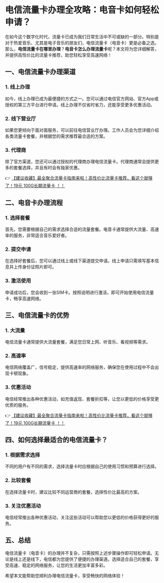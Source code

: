 # 电信流量卡办理全攻略：电音卡如何轻松申请？

在如今这个数字化时代，流量卡已成为我们日常生活中不可或缺的一部分。特别是对于热爱音乐、尤其是电子音乐的朋友们，电信流量卡（电音卡）更是必备之选。那么，**电信流量卡在哪里办理**？**电音卡怎么办理流量卡**呢？本文将为您详细解答，并提供高性价比的流量卡推荐，助您轻松享受高速网络！

## 一、电信流量卡办理渠道

### 1. 线上办理
如今，线上办理已成为最便捷的方式之一。您可以通过电信官方网站、官方App或授权的第三方平台进行申请。线上办理不仅省时省力，还能享受更多优惠活动。

### 2. 线下营业厅
如果您更倾向于面对面服务，可以前往电信营业厅办理。工作人员会为您详细介绍各类流量卡套餐，并根据您的需求推荐最合适的方案。

### 3. 代理商
除了官方渠道，您还可以通过授权的代理商办理电信流量卡。代理商通常会提供更多的套餐选择，并且有时会有独家优惠。

👉 [【建议收藏】最全聚合流量卡指南来啦！高性价比流量卡推荐，看这个就够了！19元 100G长期流量卡 ！！](https://bit.ly/Liuliangka)

## 二、电音卡办理流程

### 1. 选择套餐
首先，您需要根据自己的需求选择合适的流量套餐。电音卡通常提供大流量、高速率的服务，非常适合音乐爱好者。

### 2. 提交申请
在选择好套餐后，您可以通过线上或线下渠道提交申请。线上申请只需填写基本信息并上传身份证照片即可。

### 3. 激活使用
申请成功后，您会收到一张SIM卡。按照说明进行激活，即可开始使用电信流量卡，畅享高速网络。

## 三、电信流量卡的优势

### 1. 大流量
电信流量卡通常提供大流量套餐，满足您日常上网、听音乐、看视频等需求。

### 2. 高速率
电信网络覆盖广，信号稳定，提供高速率的网络服务，确保您在使用过程中不会出现卡顿现象。

### 3. 优惠活动
电信经常推出各种优惠活动，如充值返现、套餐折扣等，让您以更低的价格享受更优质的服务。

👉 [【建议收藏】最全聚合流量卡指南来啦！高性价比流量卡推荐，看这个就够了！19元 100G长期流量卡 ！！](https://bit.ly/Liuliangka)

## 四、如何选择最适合的电信流量卡？

### 1. 根据需求选择
不同的用户有不同的需求，选择流量卡时应根据自己的使用习惯和预算进行选择。

### 2. 比较套餐
在选择流量卡时，建议比较不同运营商的套餐，选择性价比最高的方案。

### 3. 关注优惠活动
电信经常推出各种优惠活动，关注这些活动可以帮助您以更低的价格获得更好的服务。

## 五、总结

电信流量卡（电音卡）的办理并不复杂，只需按照上述步骤操作即可轻松申请。无论是线上还是线下，电信都为您提供了便捷的办理渠道。选择适合自己的套餐，享受高速、稳定的网络服务，让您的生活更加丰富多彩。

希望本文能帮助您顺利办理电信流量卡，享受畅快的网络体验！